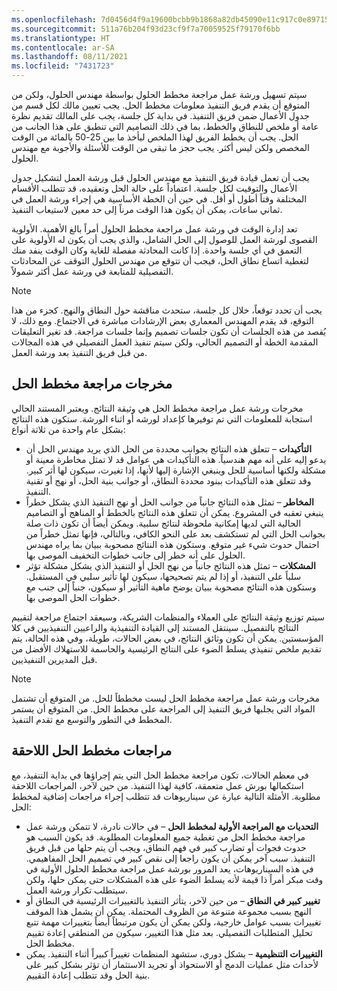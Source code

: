 ```yaml
---
ms.openlocfilehash: 7d0456d4f9a19600bcbb9b1868a82db45090e11c917c0e8971568adf40ac2863
ms.sourcegitcommit: 511a76b204f93d23cf9f7a70059525f79170f6bb
ms.translationtype: HT
ms.contentlocale: ar-SA
ms.lasthandoff: 08/11/2021
ms.locfileid: "7431723"
---
```

سيتم تسهيل ورشة عمل مراجعة مخطط الحلول بواسطة مهندس الحلول، ولكن من المتوقع أن يقدم فريق التنفيذ معلومات مخطط الحل. يجب تعيين مالك لكل قسم من جدول الأعمال ضمن فريق التنفيذ. في بداية كل جلسة، يجب على المالك تقديم نظرة عامة أو ملخص للنطاق والخطط، بما في ذلك التصاميم التي تنطبق على هذا الجانب من الحل. يجب أن يخطط الفريق لهذا الملخص ليأخذ ما بين 25-50 بالمائة من الوقت المخصص ولكن ليس أكثر. يجب حجز ما تبقى من الوقت للأسئلة والأجوبة مع مهندس الحلول.

يجب أن تعمل قيادة فريق التنفيذ مع مهندس الحلول قبل ورشة العمل لتشكيل جدول الأعمال والتوقيت لكل جلسة. اعتماداً على حالة الحل وتعقيده، قد تتطلب الأقسام المختلفة وقتاً أطول أو أقل. في حين أن الخطة الأساسية هي إجراء ورشة العمل في ثماني ساعات، يمكن أن يكون هذا الوقت مرناً إلى حد معين لاستيعاب التنفيذ. 

تعد إدارة الوقت في ورشة عمل مراجعة مخطط الحلول أمراً بالغ الأهمية. الأولوية القصوى لورشة العمل للوصول إلى الحل الشامل، والذي يجب أن يكون له الأولوية على التعمق في أي جلسة واحدة. إذا كانت المحادثة مفصلة للغاية وكان الوقت ينفد منك لتغطية اتساع نطاق الحل، فيجب أن تتوقع من مهندس الحلول التوقف عن المحادثات التفصيلية للمتابعة في ورشة عمل أكثر شمولاً.

> [!NOTE]
> يجب أن تحدد توقعاً، خلال كل جلسة، ستحدث مناقشة حول النطاق والنهج. كجزء من هذا التوقع، قد يقدم المهندس المعماري بعض الإرشادات مباشرة في الاجتماع. ومع ذلك، لا يُقصد من هذه الجلسات أن تكون جلسات تصميم وإنما جلسات مراجعة. قد تغير التعليقات المقدمة الخطة أو التصميم الحالي، ولكن سيتم تنفيذ العمل التفصيلي في هذه المجالات من قبل فريق التنفيذ بعد ورشة العمل.

## <a name="solution-blueprint-review-outputs"></a>مخرجات مراجعة مخطط الحل
مخرجات ورشة عمل مراجعة مخطط الحل هي وثيقة النتائج. ويعتبر المستند الحالي استجابة للمعلومات التي تم توفيرها كإعداد لورشه أو اثناء الورشة. ستكون هذه النتائج بشكل عام واحدة من ثلاثة أنواع:

- **التأكيدات** – تتعلق هذه النتائج بجوانب محددة من الحل الذي يريد مهندس الحل أن يدعو إليه على أنه مهم هندسياً. هذه التأكيدات هي عوامل قد لا تمثل مخاطرة معينة أو مشكلة ولكنها أساسية للحل وينبغي الإشارة إليها لأنها، إذا تغيرت، سيكون لها أثر كبير. وقد تتعلق هذه التأكيدات ببنود محددة النطاق، أو جوانب بنية الحل، أو نهج أو تقنية التنفيذ.
- **المخاطر** – تمثل هذه النتائج جانباً من جوانب الحل أو نهج التنفيذ الذي يشكل خطراً ينبغي تعقبه في المشروع. يمكن أن تتعلق هذه النتائج بالخطط أو المناهج أو التصاميم الحالية التي لديها إمكانية ملحوظة لنتائج سلبية. ويمكن أيضاً أن تكون ذات صلة بجوانب الحل التي لم تستكشف بعد على النحو الكافي، وبالتالي، فإنها تمثل خطراً من احتمال حدوث شيء غير متوقع. وستكون هذه النتائج مصحوبة ببيان بما يراه مهندس الحلول على أنه خطر إلى جانب خطوات التخفيف الموصى بها.
- **المشكلات** – تمثل هذه النتائج جانباً من نهج الحل أو التنفيذ الذي يشكل مشكلة تؤثر سلباً على التنفيذ، أو إذا لم يتم تصحيحها، سيكون لها تأثير سلبي في المستقبل. وستكون هذه النتائج مصحوبة ببيان يوضح ماهية التأثير أو سيكون، جنباً إلى جنب مع خطوات الحل الموصى بها.

سيتم توزيع وثيقة النتائج على العملاء والمنظمات الشريكة، وسيعقد اجتماع مراجعة لتقييم النتائج بالتفصيل. سينتقل المستند إلى القيادة التنفيذية والراعيين التنفيذيين في كلا المؤسستين. يمكن أن تكون وثائق النتائج، في بعض الحالات، طويلة، وفي هذه الحالة، يتم تقديم ملخص تنفيذي يسلط الضوء على النتائج الرئيسية والحاسمة للاستهلاك الأفضل من قبل المديرين التنفيذيين.

> [!NOTE]
> مخرجات ورشة عمل مراجعة مخطط الحل ليست مخططاً للحل. من المتوقع أن تشتمل المواد التي يجلبها فريق التنفيذ إلى المراجعة على مخطط الحل. من المتوقع أن يستمر المخطط في التطور والتوسع مع تقدم التنفيذ.

## <a name="subsequent-solution-blueprint-reviews"></a>مراجعات مخطط الحل اللاحقة
في معظم الحالات، تكون مراجعة مخطط الحل التي يتم إجراؤها في بداية التنفيذ، مع استكمالها بورش عمل متعمقة، كافية لهذا التنفيذ. من حين لآخر، المراجعات اللاحقة مطلوبة. الأمثلة التالية عبارة عن سيناريوهات قد تتطلب إجراء مراجعات إضافية لمخطط الحل:

- **التحديات مع المراجعة الأولية لمخطط الحل** – في حالات نادرة، لا تتمكن ورشة عمل مراجعة مخطط الحل من تغطية جميع المعلومات المطلوبة. قد يكون السبب هو حدوث فجوات أو تضارب كبير في فهم النطاق، ويجب أن يتم حلها من قبل فريق التنفيذ. سبب آخر يمكن أن يكون راجعا إلى نقص كبير في تصميم الحل المفاهيمي. في هذه السيناريوهات، يعد المرور بورشة عمل مراجعة مخطط الحلول الأولية في وقت مبكر أمراً ذا قيمة لأنه يسلط الضوء على هذه المشكلات حتى يمكن حلها، ولكن سيتطلب تكرار ورشة العمل.
- **تغيير كبير في النطاق** – من حين لآخر، يتأثر التنفيذ بالتغييرات الرئيسية في النطاق أو النهج بسبب مجموعة متنوعة من الظروف المحتملة. يمكن أن يشمل هذا الموقف تغييرات بسبب عوامل خارجية، ولكن يمكن أن يكون مرتبطاً أيضاً بتغييرات مهمة تتبع تحليل المتطلبات التفصيلي. بعد مثل هذا التغيير، سيكون من المنطقي إعادة تقييم مخطط الحل.
- **التغييرات التنظيمية** – بشكل دوري، ستشهد المنظمات تغييراً كبيراً أثناء التنفيذ. يمكن لأحداث مثل عمليات الدمج أو الاستحواذ أو تجريد الاستثمار أن تؤثر بشكل كبير على بنية الحل وقد تتطلب إعادة التقييم.
